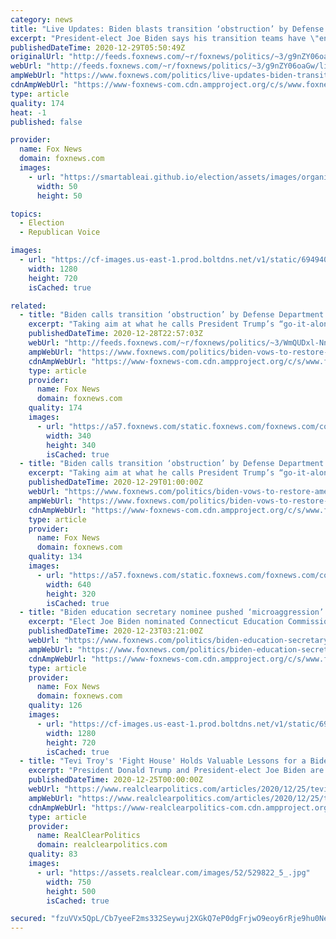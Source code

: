 ```yaml
---
category: news
title: "Live Updates: Biden blasts transition ‘obstruction’ by Defense Department"
excerpt: "President-elect Joe Biden says his transition teams have \"encountered obstruction\" from President Trump’s political leadership at the Defense Department and the Office of Management and Budget."
publishedDateTime: 2020-12-29T05:50:49Z
originalUrl: "http://feeds.foxnews.com/~r/foxnews/politics/~3/g9nZY06oaGw/live-updates-biden-transition-12-29-2020"
webUrl: "http://feeds.foxnews.com/~r/foxnews/politics/~3/g9nZY06oaGw/live-updates-biden-transition-12-29-2020"
ampWebUrl: "https://www.foxnews.com/politics/live-updates-biden-transition-12-29-2020.amp"
cdnAmpWebUrl: "https://www-foxnews-com.cdn.ampproject.org/c/s/www.foxnews.com/politics/live-updates-biden-transition-12-29-2020.amp"
type: article
quality: 174
heat: -1
published: false

provider:
  name: Fox News
  domain: foxnews.com
  images:
    - url: "https://smartableai.github.io/election/assets/images/organizations/foxnews.com-50x50.jpg"
      width: 50
      height: 50

topics:
  - Election
  - Republican Voice

images:
  - url: "https://cf-images.us-east-1.prod.boltdns.net/v1/static/694940094001/b63ad575-3944-454f-86e0-b31ad0fc3adf/ff7faca5-f527-4d40-a802-63ce1b379890/1280x720/match/image.jpg"
    width: 1280
    height: 720
    isCached: true

related:
  - title: "Biden calls transition ‘obstruction’ by Defense Department irresponsible"
    excerpt: "Taking aim at what he calls President Trump’s “go-it-alone” approach to international affairs, President-elect Joe Biden says he’ll restore “American leadership” across the globe."
    publishedDateTime: 2020-12-28T22:57:03Z
    webUrl: "http://feeds.foxnews.com/~r/foxnews/politics/~3/WmQUDxl-Nnc/biden-vows-to-restore-americas-global-leadership"
    ampWebUrl: "https://www.foxnews.com/politics/biden-vows-to-restore-americas-global-leadership.amp"
    cdnAmpWebUrl: "https://www-foxnews-com.cdn.ampproject.org/c/s/www.foxnews.com/politics/biden-vows-to-restore-americas-global-leadership.amp"
    type: article
    provider:
      name: Fox News
      domain: foxnews.com
    quality: 174
    images:
      - url: "https://a57.foxnews.com/static.foxnews.com/foxnews.com/content/uploads/2019/03/340/340/PaulSteinhauser.jpg?ve=1&tl=1"
        width: 340
        height: 340
        isCached: true
  - title: "Biden calls transition ‘obstruction’ by Defense Department irresponsible"
    excerpt: "Taking aim at what he calls President Trump’s “go-it-alone” approach to international affairs, President-elect Joe Biden says he’ll restore “American leadership” across the globe."
    publishedDateTime: 2020-12-29T01:00:00Z
    webUrl: "https://www.foxnews.com/politics/biden-vows-to-restore-americas-global-leadership"
    ampWebUrl: "https://www.foxnews.com/politics/biden-vows-to-restore-americas-global-leadership.amp"
    cdnAmpWebUrl: "https://www-foxnews-com.cdn.ampproject.org/c/s/www.foxnews.com/politics/biden-vows-to-restore-americas-global-leadership.amp"
    type: article
    provider:
      name: Fox News
      domain: foxnews.com
    quality: 134
    images:
      - url: "https://a57.foxnews.com/static.foxnews.com/foxnews.com/content/uploads/2020/12/640/320/AP20363689916730.jpg?ve=1&tl=1"
        width: 640
        height: 320
        isCached: true
  - title: "Biden education secretary nominee pushed ‘microaggression’ resources in response to riots"
    excerpt: "Elect Joe Biden nominated Connecticut Education Commissioner Miguel Cardona to serve as head of the Department of Education in his administration, a public school advocate who sent around resources on \"microaggressions\" as he took action to help parents and educators navigate difficult race-related discussions earlier this year."
    publishedDateTime: 2020-12-23T03:21:00Z
    webUrl: "https://www.foxnews.com/politics/biden-education-secretary-microaggression-resources-riots"
    ampWebUrl: "https://www.foxnews.com/politics/biden-education-secretary-microaggression-resources-riots.amp"
    cdnAmpWebUrl: "https://www-foxnews-com.cdn.ampproject.org/c/s/www.foxnews.com/politics/biden-education-secretary-microaggression-resources-riots.amp"
    type: article
    provider:
      name: Fox News
      domain: foxnews.com
    quality: 126
    images:
      - url: "https://cf-images.us-east-1.prod.boltdns.net/v1/static/694940094001/d35de097-8c5a-4e70-8247-09107ab6329c/068d8bec-02c6-4123-942d-2551920bbfe1/1280x720/match/image.jpg"
        width: 1280
        height: 720
        isCached: true
  - title: "Tevi Troy's 'Fight House' Holds Valuable Lessons for a Biden Administration"
    excerpt: "President Donald Trump and President-elect Joe Biden are quite different from each other. It is obvious in their personalities and in their policy"
    publishedDateTime: 2020-12-25T00:00:00Z
    webUrl: "https://www.realclearpolitics.com/articles/2020/12/25/tevi_troys_fight_house_holds_valuable_lessons_for_a_biden_administration_144922.html"
    ampWebUrl: "https://www.realclearpolitics.com/articles/2020/12/25/tevi_troys_fight_house_holds_valuable_lessons_for_a_biden_administration_144922.amp.html"
    cdnAmpWebUrl: "https://www-realclearpolitics-com.cdn.ampproject.org/c/s/www.realclearpolitics.com/articles/2020/12/25/tevi_troys_fight_house_holds_valuable_lessons_for_a_biden_administration_144922.amp.html"
    type: article
    provider:
      name: RealClearPolitics
      domain: realclearpolitics.com
    quality: 83
    images:
      - url: "https://assets.realclear.com/images/52/529822_5_.jpg"
        width: 750
        height: 500
        isCached: true

secured: "fzuVVx5QpL/Cb7yeeF2ms332Seywuj2XGkQ7eP0dgFrjwO9eoy6rRje9hu0NeBh9cHUxfVHOTjJ7ilOqZR3OvwMhgV3k7XNUHptcHM/lQDJhJAd8T0wtSwK0idF24L91sxJstCufzVnJvQlpb3CWtXiUwcHnWkWotHdxLo9oN1pRS4/qK3PqjikeVCZ9wSWAMbGgby51RkryUq+P3E3a3CZ7A3vQT7aK3pMr0+7EyTu5IVc4BFEjEAZOSWcoU8c8LB8MieZJzquP6J+o9q6/fnlVmMiozVpC5VQRoqhzZnu+RKt+iGEPaeKsvZ73omO7O5xHkCKAsvRI7/nWL0GovbTZAqwkPaoRjb9rxgsq3bM=;LhnqsyhFlf6KX9TQikPMJw=="
---
```


